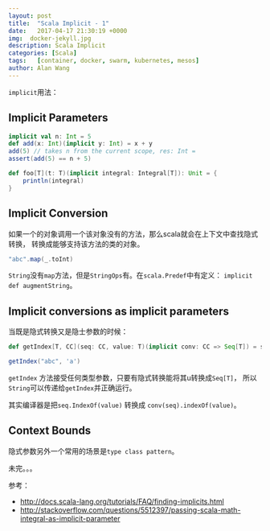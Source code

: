 ```yaml
---
layout: post
title:  "Scala Implicit - 1"
date:   2017-04-17 21:30:19 +0000
img:  docker-jekyll.jpg
description: Scala Implicit
categories: [Scala]
tags:   [container, docker, swarm, kubernetes, mesos]
author: Alan Wang
---
```

`implicit`用法：

## Implicit Parameters
```scala
implicit val n: Int = 5
def add(x: Int)(implicit y: Int) = x + y
add(5) // takes n from the current scope, res: Int =
assert(add(5) == n + 5)
```
```scala
def foo[T](t: T)(implicit integral: Integral[T]): Unit = {
    println(integral)
}
```

## Implicit Conversion

如果一个的对象调用一个该对象没有的方法，那么scala就会在上下文中查找隐式转换，
转换成能够支持该方法的类的对象。

```scala
"abc".map(_.toInt)
```

`String`没有`map`方法，但是`StringOps`有。在`scala.Predef`中有定义：
`implicit def augmentString`。

## Implicit conversions as implicit parameters

当既是隐式转换又是隐士参数的时候：

```scala
def getIndex[T, CC](seq: CC, value: T)(implicit conv: CC => Seq[T]) = seq.indexOf(value)

getIndex("abc", 'a')
```

`getIndex` 方法接受任何类型参数，只要有隐式转换能将其u转换成`Seq[T]`，
所以`String`可以传递给`getIndex`并正确运行。

其实编译器是把`seq.IndexOf(value)` 转换成 `conv(seq).indexOf(value)`。

## Context Bounds
隐式参数另外一个常用的场景是`type class pattern`。

未完。。。

参考： 
- http://docs.scala-lang.org/tutorials/FAQ/finding-implicits.html
- http://stackoverflow.com/questions/5512397/passing-scala-math-integral-as-implicit-parameter
